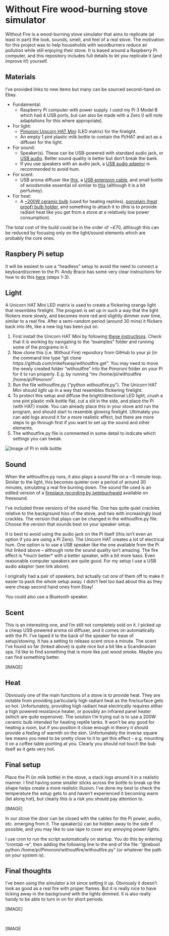 <h1>Without Fire wood-burning stove simulator</h1>
<p>Without Fire is a wood-burning stove simulator that aims to replicate (at least in part) the look, sounds, smell, and feel of a real stove. The motivation for this project was to help households with woodburners reduce air pollution while still enjoying their stove. It is based around a Raspberry Pi computer, and this repository includes full details to let you replicate it (and improve it!) yourself.</p>
<h2>Materials</h2>
<p>I&rsquo;ve provided links to new items but many can be sourced second-hand on Ebay.</p>
<ul>
    <li>Fundamental:<ol style="list-style-type: circle;">
            <li>Raspberry Pi computer with power supply. I used my Pi 3 Model B which had 4 USB ports, but can also be made with a Zero [I will note adaptations for this where appropriate].</li>
        </ol>
    </li>
    <li>For light:<ol style="list-style-type: circle;">
            <li><a href="https://shop.pimoroni.com/products/unicorn-hat-mini">Pimoroni Unicorn HAT Mini</a> (LED matrix) for the firelight.</li>
            <li>An empty 1 pint plastic milk bottle to contain the Pi/HAT and act as a diffuser for the light.</li>
        </ol>
    </li>
    <li>For sound:<ol style="list-style-type: circle;">
            <li>Speaker(s). These can be USB-powered with standard audio jack, or <a href="https://thepihut.com/products/mini-external-usb-stereo-speaker">USB audio</a>. Better sound quality is better but don&rsquo;t break the bank.</li>
            <li>If you use speakers with an audio jack, a <a href="https://thepihut.com/products/usb-audio-adapter-works-with-raspberry-pi">USB audio adaptor</a> is recommended to avoid hum.</li>
        </ol>
    </li>
    <li>For scent:<ol style="list-style-type: circle;">
            <li>USB aroma diffuser like <a href="https://www.ebay.co.uk/itm/173506521449">this</a>, a <a href="https://www.ebay.co.uk/itm/251088085968?_trkparms=ispr%3D5&hash=item3a760423d0">USB extension cable</a>, and small bottle of woodsmoke essential oil similar to <a href="https://nikura.com/products/firewood-pure-essential-oil-blend-aromatherapy-100-natural">this</a> (although it is a bit perfumey).</li>
        </ol>
    </li>
    <li>For heat:<ol style="list-style-type: circle;">
            <li>A <a href="https://www.ebay.co.uk/itm/273412280854">~200W ceramic bulb</a> (used for heating reptiles), <a href="https://www.amazon.co.uk/Himifuture-Holder-Ceramic-Heater-Bracket/dp/B08MYFZZHT/ref=sr_1_5?keywords=ceramic+bulb+holder&qid=1644258674&sr=8-5">porcelain (heat proof) bulb holder</a>, and something to attach it to (this is to provide radiant heat like you get from a stove at a relatively low power consumption). &nbsp;</li>
        </ol>
    </li>
</ul>
<p>The total cost of the build could be in the order of ~&pound;70, although this can be reduced by focusing only on the light/sound elements which are probably the core ones.</p>
<h2>Raspbery Pi setup</h2>
<p>It will be easiest to use a &ldquo;headless&rdquo; setup to avoid the need to connect a keyboard/screen to the Pi. Andy Brace has some very clear instructions for how to do this <a href="https://github.com/openbook/shouldi-eink-display/blob/main/README.md">here</a> (steps 1-3).</p>
<h2>Light</h2>
<p>A Unicorn HAT Mini LED matrix is used to create a flickering orange light that resembles firelight. The program is set up in such a way that the light flickers more slowly, and becomes more red and slightly dimmer over time, similar to a real fire. After a semi-random period (around 30 mins) it flickers back into life, like a new log has been put on.</p>
<ol>
    <li>First install the Unicorn HAT Mini by following <a href="https://learn.pimoroni.com/article/getting-started-with-unicorn-hat-mini">these instructions</a>. Check that it is working by navigating to the &ldquo;examples&rdquo; folder and running some of the programs in it.</li>
    <li>Now clone this (i.e. Without Fire) repository from GitHub to your pi (in the command line type &ldquo;git clone https://github.com/mikefsway/withoutfire.get&rdquo;. You may need to move the newly created folder &ldquo;withoutfire&rdquo; into the Pimoroni folder on your Pi for it to run properly. E.g. by running &ldquo;mv /home/pi/withoutfire /home/pi/Pimoroni&rdquo;.</li>
    <li>Run the file withoutfire.py (&ldquo;python withoutfire.py&rdquo;). The Unicorn HAT Mini should light up in a way that resembles flickering firelight.</li>
    <li>To protect this setup and diffuse the bright/directional LED light, crush a one pint plastic milk bottle flat, cut a slit in the side, and place the Pi (with HAT) inside. You can already place this in your stove and run the program, and should start to resemble glowing firelight. Ultimately you can add logs around it for a more realistic effect, but there are more steps to go through first if you want to set up the sound and other elements.</li>
    <li>The withoutfire.py file is commented in some detail to indicate which settings you can tweak.</li>
</ol>
<p><img scr="https://github.com/mikefsway/withoutfire/blob/main/images/bottle.jpg" alt="Image of Pi in milk bottle"></p>
<h2>Sound</h2>
<p>When the withoutfire.py runs, it also plays a sound file on a ~5 minute loop. Similar to the light, this becomes quieter over a period of around 30 minutes, simulating a real fire burning down. The sound file used is an edited version of a <a href="https://freesound.org/people/petebuchwald/sounds/496130/">fireplace recording by petebuchwald</a> available on freesound.</p>
<p>I&rsquo;ve included three versions of the sound file. One has quite quiet crackles relative to the background hiss of the stove, and two with increasingly loud crackles. The version that plays can be changed in the withoutfire.py file. Choose the version that sounds best on your speaker setup.</p>
<p>It is best to avoid using the audio jack on the Pi itself (this isn&rsquo;t even an option if you are using a Pi Zero). The Unicorn HAT creates a lot of electrical hum. One option is to use a USB speaker like the one available from the Pi Hut linked above &ndash; although note the sound quality isn&rsquo;t amazing. The fire effect is *much better* with a better speaker, with a bit more bass. Even reasonable computer speakers are quite good. For my setup I use a USB audio adaptor (see link above).</p>
<p>I originally had a pair of speakers, but actually cut one of them off to make it easier to pack the whole setup away. I didn&rsquo;t feel too bad about this as they were cheap second hand ones from Ebay!</p>
<p>You could also use a Bluetooth speaker.</p>
<h2>Scent</h2>
<p>This is an interesting one, and I&rsquo;m still not completely sold on it. I picked up a cheap USB-powered aroma oil diffuser, and it comes on automatically with the Pi. I&rsquo;ve taped it to the back of the speaker for ease of setup/stowing. It has a setting to release scent once a minute. The scent I&rsquo;ve found so far (linked above) is quite nice but a bit like a Scandinavian spa. I&rsquo;d like to find something that is more like just wood smoke. Maybe you can find something better.</p>
<p>[IMAGE]</p>
<h2>Heat</h2>
<p>Obviously one of the main functions of a stove is to provide heat. They are notable from providing particularly high radiant heat as the fire/surface gets so hot. Unfortunately, providing high radiant heat electrically requires either a high powered resistance heater, or possibly an infrared panel heater (which are quite expensive). The solution I&rsquo;m trying out is to use a 200W ceramic bulb intended for heating reptile tanks. It won&rsquo;t be any good for heating a room, but if you position it close enough in theory it should provide a feeling of warmth on the skin. Unfortunately the inverse square law means you need to be pretty close to it to get this effect &ndash; e.g. mounting it on a coffee table pointing at you. Clearly you should not touch the bub itself as it gets very hot. &nbsp;</p>
<h2>Final setup</h2>
<p>Place the Pi (in milk bottle) in the stove, a stack logs around it in a realistic manner. I find having some smaller sticks across the bottle to break up the shape helps create a more realistic illusion. I&rsquo;ve done my best to check the temperature the setup gets to and haven&rsquo;t experienced it becoming warm (let along hot), but clearly this is a risk you should pay attention to.</p>
<p>[IMAGE]</p>
<p>In our stove the door can be closed with the cables for the Pi power, audio, etc. emerging from it. The speaker(s) can be hidden away to the side if possible, and you may like to use tape to cover any annoying power lights.</p>
<p>I use cron to run the script automatically on startup. You do this by entering &ldquo;crontab &ndash;e&rdquo;, then adding the following line to the end of the file: &ldquo;@reboot python /home/pi/Pimoroni/withoutfire/withoutfire.py&rdquo; (or whatever the path on your system is).</p>
<h2>Final thoughts</h2>
<p>I&rsquo;ve been using the simulator a lot since setting it up. Obviously it doesn&rsquo;t look as good as a real fire with proper flames. But it is really nice to have ticking away in the background with the lights dimmed. It is also really handy to be able to turn in on for short periods.</p>
<p>[IMAGE]</p>
<p>&nbsp;</p>
<p>[IMAGE</p>
